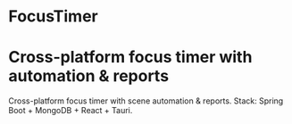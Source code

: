 # FocusTimer
Cross-platform focus timer with automation &amp; reports
=======
Cross-platform focus timer with scene automation & reports.
Stack: Spring Boot + MongoDB + React + Tauri.
